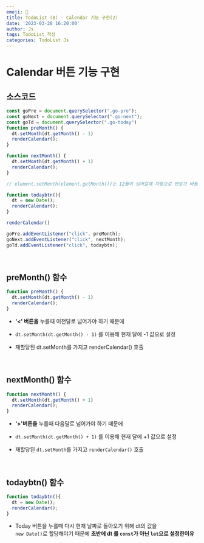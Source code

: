 ```yaml
---
emoji: 🧢
title: TodoList (8) - Calendar 기능 구현(2)
date: '2023-03-28 16:20:00'
author: Js 
tags: TodoList 작성 
categories: TodoList Js 
---
```

# Calendar 버튼 기능 구현 

## 소스코드 


```js
const goPre = document.querySelector(".go-pre");
const goNext = document.querySelector(".go-next");
const goTd = document.querySelector(".go-today")
function preMonth() {
  dt.setMonth(dt.getMonth() - 1)
  renderCalendar();
}

function nextMonth() {
  dt.setMonth(dt.getMonth() + 1)
  renderCalendar();
}

// element.setMonth(element.getMonth())는 12월이 넘어갈때 자동으로 연도가 바뀜  

function todaybtn(){
  dt = new Date();
  renderCalendar();
}

renderCalendar()

goPre.addEventListener("click", preMonth);
goNext.addEventListener("click", nextMonth);
goTd.addEventListener("click", todaybtn);
```
<br>

## preMonth() 함수 


```js
function preMonth() {
  dt.setMonth(dt.getMonth() - 1)
  renderCalendar();
}
```

+ **'<' 버튼을** 누를때 이전달로 넘어가야 하기 때문에 

+ `dt.setMonth(dt.getMonth() - 1)` 를 이용해 현재 달에 -1 값으로 설정  

+ 재할당된 dt.setMonth를 가지고 renderCalendar() 호출

<br>

## nextMonth() 함수 


```js
function nextMonth() {
  dt.setMonth(dt.getMonth() + 1)
  renderCalendar();
}
```

+ **'>'버튼을** 누를때 다음달로 넘어가야 하기 때문에 

+ `dt.setMonth(dt.getMonth() + 1)` 를 이용해 현재 달에 +1 값으로 설정

+ 재할당된 `dt.setMonth`를 가지고 `renderCalendar()` 호출

<br>

## todaybtn() 함수 


```js
function todaybtn(){
  dt = new Date();
  renderCalendar();
}
```

+ Today 버튼을 누를때 다시 현재 날짜로 돌아오기 위해 dt의 값을    
  `new Date()`로 할당해야기 때문에 **초반에 dt 를 `const`가 아닌 `let`으로 설정한이유** 

```toc

```